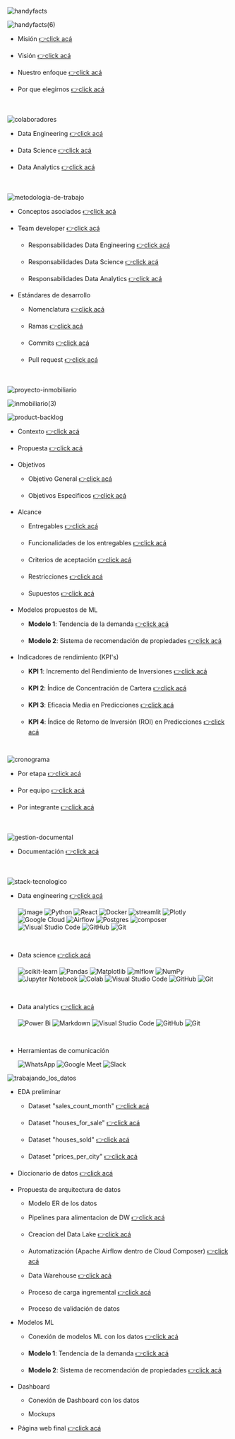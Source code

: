 ![handyfacts](data_analysis/src/images/handyfacts.jpg)

![handyfacts(6)](data_analysis/src/images/handyfacts(6).png)

  - Misión [👉click acá](https://github.com/HandyFacts#misi%C3%B3n)

  - Visión [👉click acá](https://github.com/HandyFacts#visi%C3%B3n)

  - Nuestro enfoque [👉click acá](https://github.com/HandyFacts#nuestro-enfoque)

  - Por que elegirnos [👉click acá](https://github.com/HandyFacts#por-qu%C3%A9-elegir-handy-facts-corporation)

<br>

![colaboradores](data_analysis/src/images/colaboradores.gif)

  - Data Engineering [👉click acá](https://github.com/orgs/HandyFacts/teams/data-engineering/members)

  - Data Science [👉click acá](https://github.com/orgs/HandyFacts/teams/data-science/members)

  - Data Analytics [👉click acá](https://github.com/orgs/HandyFacts/teams/data-analytics)
<br>

![metodologia-de-trabajo](data_analysis/src/images/metodologia-de-trabajo.gif)

  - Conceptos asociados [👉click acá](https://github.com/HandyFacts/recomendacion_mercado_inmobiliario/wiki/1-metodologia-del-proyecto#1-conceptos-asociados)

  - Team developer [👉click acá](https://github.com/HandyFacts/recomendacion_mercado_inmobiliario/wiki/1-metodologia-del-proyecto#2-team-developer)

    - Responsabilidades Data Engineering [👉click acá](https://github.com/HandyFacts/recomendacion_mercado_inmobiliario/wiki/1-metodologia-del-proyecto#31-equipo-de-data-engineering)

    - Responsabilidades Data Science [👉click acá](https://github.com/HandyFacts/recomendacion_mercado_inmobiliario/wiki/1-metodologia-del-proyecto#32-equipo-de-data-science)

    - Responsabilidades Data Analytics [👉click acá](https://github.com/HandyFacts/recomendacion_mercado_inmobiliario/wiki/1-metodologia-del-proyecto#33-equipo-de-data-analysis)

  - Estándares de desarrollo

    - Nomenclatura [👉click acá](https://github.com/HandyFacts/recomendacion_mercado_inmobiliario/wiki/1-manual-de-buenas-practicas#2-nomenclatura-para-nombres)

    - Ramas [👉click acá](https://github.com/HandyFacts/recomendacion_mercado_inmobiliario/wiki/1-manual-de-buenas-practicas#3-creaci%C3%B3n-y-asignaci%C3%B3n-de-ramas)

    - Commits [👉click acá](https://github.com/HandyFacts/recomendacion_mercado_inmobiliario/wiki/1-manual-de-buenas-practicas#4-creaci%C3%B3n-de-commits)

    - Pull request [👉click acá](https://github.com/HandyFacts/recomendacion_mercado_inmobiliario/wiki/1-manual-de-buenas-practicas#5-creaci%C3%B3n-de-pull-request)

<br>

![proyecto-inmobiliario](data_analysis/src/images/proyecto-inmobiliario.jpg)

![inmobiliario(3)](data_analysis/src/images/inmobiliario(3).png)

![product-backlog](data_analysis/src/images/product-backlog(2).gif)

  - Contexto [👉click acá](https://github.com/HandyFacts/recomendacion_mercado_inmobiliario/wiki/1-product-backlog#1-contexto)

  - Propuesta [👉click acá](https://github.com/HandyFacts/recomendacion_mercado_inmobiliario/wiki/1-product-backlog#2-propuesta)

  - Objetivos

    - Objetivo General [👉click acá](https://github.com/HandyFacts/recomendacion_mercado_inmobiliario/wiki/1-product-backlog#31-objetivo-general)

    - Objetivos Especificos [👉click acá](https://github.com/HandyFacts/recomendacion_mercado_inmobiliario/wiki#32-objetivos-espec%C3%ADficos)

  - Alcance

    - Entregables [👉click acá](https://github.com/HandyFacts/recomendacion_mercado_inmobiliario/wiki/1-product-backlog#41-entregables)

    - Funcionalidades de los entregables [👉click acá](https://github.com/HandyFacts/recomendacion_mercado_inmobiliario/wiki/1-product-backlog#42-funcionalidades-de-los-entregables)

    - Criterios de aceptación [👉click acá](https://github.com/HandyFacts/recomendacion_mercado_inmobiliario/wiki/1-product-backlog#43-criterios-de-aceptaci%C3%B3n)

    - Restricciones [👉click acá](https://github.com/HandyFacts/recomendacion_mercado_inmobiliario/wiki/1-product-backlog#44-restricciones)

    - Supuestos [👉click acá](https://github.com/HandyFacts/recomendacion_mercado_inmobiliario/wiki/1-product-backlog#45-supuestos)

- Modelos propuestos de ML

  - **Modelo 1**: Tendencia de la demanda [👉click acá](https://github.com/HandyFacts/recomendacion_mercado_inmobiliario/wiki/1-product-backlog#51-modelo-1-tendencia-de-la-demanda)

  - **Modelo 2**: Sistema de recomendación de propiedades [👉click acá](https://github.com/HandyFacts/recomendacion_mercado_inmobiliario/wiki/1-product-backlog#52-modelo-2-sistema-de-recomendaci%C3%B3n-de-propiedades)

- Indicadores de rendimiento (KPI's)

  - **KPI 1**: Incremento del Rendimiento de Inversiones [👉click acá](https://github.com/HandyFacts/recomendacion_mercado_inmobiliario/wiki/1-product-backlog#61-kpi-1-incremento-del-rendimiento-de-inversiones)

  - **KPI 2**: Índice de Concentración de Cartera [👉click acá](https://github.com/HandyFacts/recomendacion_mercado_inmobiliario/wiki/1-product-backlog#62-kpi-2-%C3%ADndice-de-concentraci%C3%B3n-de-cartera)

  - **KPI 3**: Eficacia Media en Predicciones [👉click acá](https://github.com/HandyFacts/recomendacion_mercado_inmobiliario/wiki/1-product-backlog#63-kpi-3-eficacia-media-en-predicciones)

  - **KPI 4**: Índice de Retorno de Inversión (ROI) en Predicciones [👉click acá](https://github.com/HandyFacts/recomendacion_mercado_inmobiliario/wiki/1-product-backlog#64-kpi-4-%C3%ADndice-de-retorno-de-inversi%C3%B3n-roi-en-predicciones)

<br>

![cronograma](data_analysis/src/images/cronograma(2).gif)

  - Por etapa [👉click acá](https://github.com/orgs/HandyFacts/projects/2/views/3)

  - Por equipo [👉click acá](https://github.com/orgs/HandyFacts/projects/2/views/10)

  - Por integrante [👉click acá](https://github.com/orgs/HandyFacts/projects/2/views/8)

<br>

![gestion-documental](data_analysis/src/images/gestion-documental(2).gif)

- Documentación [👉click acá](https://github.com/HandyFacts/recomendacion_mercado_inmobiliario/wiki)

<br>

![stack-tecnologico](data_analysis/src/images/stack-tecnologico(2).gif)

- Data engineering [👉click acá](https://github.com/HandyFacts/recomendacion_mercado_inmobiliario/wiki/2-stack-tecnologico-data-engineering#tabla-de-contenidos)

  ![image](https://img.shields.io/badge/Django-092E20?style=for-the-badge&logo=django&logoColor=green) ![Python](https://img.shields.io/badge/python-3670A0?style=for-the-badge&logo=python&logoColor=ffdd54) ![React](https://img.shields.io/badge/react-%2320232a.svg?style=for-the-badge&logo=react&logoColor=%2361DAFB) ![Docker](https://img.shields.io/badge/docker-%230db7ed.svg?style=for-the-badge&logo=docker&logoColor=white) ![streamlit](https://img.shields.io/badge/Streamlit-FF4B4B?style=for-the-badge&logo=Streamlit&logoColor=white) ![Plotly](https://img.shields.io/badge/Plotly-%233F4F75.svg?style=for-the-badge&logo=plotly&logoColor=white) ![Google Cloud](https://img.shields.io/badge/GoogleCloud-%234285F4.svg?style=for-the-badge&logo=google-cloud&logoColor=white) ![Airflow](https://img.shields.io/badge/Airflow-017CEE?style=for-the-badge&logo=Apache%20Airflow&logoColor=white) ![Postgres](https://img.shields.io/badge/postgres-%23316192.svg?style=for-the-badge&logo=postgresql&logoColor=white) ![composer](https://img.shields.io/badge/Composer-885630?style=for-the-badge&logo=Composer&logoColor=white) ![Visual Studio Code](https://img.shields.io/badge/Visual%20Studio%20Code-0078d7.svg?style=for-the-badge&logo=visual-studio-code&logoColor=white) ![GitHub](https://img.shields.io/badge/github-%23121011.svg?style=for-the-badge&logo=github&logoColor=white) ![Git](https://img.shields.io/badge/git-%23F05033.svg?style=for-the-badge&logo=git&logoColor=white)

  <br> 

- Data science [👉click acá](https://github.com/HandyFacts/recomendacion_mercado_inmobiliario/wiki/3-stack-tecnologico-data-science#tabla-de-contenidos)

  ![scikit-learn](https://img.shields.io/badge/scikit--learn-%23F7931E.svg?style=for-the-badge&logo=scikit-learn&logoColor=white) ![Pandas](https://img.shields.io/badge/pandas-%23150458.svg?style=for-the-badge&logo=pandas&logoColor=white) ![Matplotlib](https://img.shields.io/badge/Matplotlib-%23ffffff.svg?style=for-the-badge&logo=Matplotlib&logoColor=black) ![mlflow](https://img.shields.io/badge/mlflow-%23d9ead3.svg?style=for-the-badge&logo=numpy&logoColor=blue) ![NumPy](https://img.shields.io/badge/numpy-%23013243.svg?style=for-the-badge&logo=numpy&logoColor=white) ![Jupyter Notebook](https://img.shields.io/badge/jupyter-%23FA0F00.svg?style=for-the-badge&logo=jupyter&logoColor=white) ![Colab](https://img.shields.io/badge/Colab-F9AB00?style=for-the-badge&logo=googlecolab&color=525252) ![Visual Studio Code](https://img.shields.io/badge/Visual%20Studio%20Code-0078d7.svg?style=for-the-badge&logo=visual-studio-code&logoColor=white) ![GitHub](https://img.shields.io/badge/github-%23121011.svg?style=for-the-badge&logo=github&logoColor=white) ![Git](https://img.shields.io/badge/git-%23F05033.svg?style=for-the-badge&logo=git&logoColor=white)

  <br>

- Data analytics [👉click acá](https://github.com/HandyFacts/recomendacion_mercado_inmobiliario/wiki/4-stack-tecnologico-data-analysis#tabla-de-contenidos)

  ![Power Bi](https://img.shields.io/badge/power_bi-F2C811?style=for-the-badge&logo=powerbi&logoColor=black) ![Markdown](https://img.shields.io/badge/markdown-%23000000.svg?style=for-the-badge&logo=markdown&logoColor=white) ![Visual Studio Code](https://img.shields.io/badge/Visual%20Studio%20Code-0078d7.svg?style=for-the-badge&logo=visual-studio-code&logoColor=white) ![GitHub](https://img.shields.io/badge/github-%23121011.svg?style=for-the-badge&logo=github&logoColor=white) ![Git](https://img.shields.io/badge/git-%23F05033.svg?style=for-the-badge&logo=git&logoColor=white)

  <br>

- Herramientas de comunicación  

  ![WhatsApp](https://img.shields.io/badge/WhatsApp-25D366?style=for-the-badge&logo=whatsapp&logoColor=white) ![Google Meet](https://img.shields.io/badge/Google%20Meet-00897B?style=for-the-badge&logo=google-meet&logoColor=white) ![Slack](https://img.shields.io/badge/Slack-4A154B?style=for-the-badge&logo=slack&logoColor=white)

![trabajando_los_datos](data_analysis/src/images/trabajando_los_datos(2).gif)

- EDA preliminar

  - Dataset "sales_count_month" [👉click acá](https://github.com/HandyFacts/recomendacion_mercado_inmobiliario/blob/main/data_science/ETLs/ETL_demanda.ipynb)

  - Dataset "houses_for_sale" [👉click acá](https://github.com/HandyFacts/recomendacion_mercado_inmobiliario/blob/main/data_science/ETLs/ETL_houses_for_sale.ipynb)

  - Dataset "houses_sold" [👉click acá](https://github.com/HandyFacts/recomendacion_mercado_inmobiliario/blob/main/data_science/ETLs/ETL_houses_sold.ipynb)

  - Dataset "prices_per_city" [👉click acá](https://github.com/HandyFacts/recomendacion_mercado_inmobiliario/blob/main/data_science/ETLs/ETL_prices_per_city.ipynb)

- Diccionario de datos [👉click acá](https://github.com/HandyFacts/recomendacion_mercado_inmobiliario/wiki/4-diccionario-de-datos)

- Propuesta de arquitectura de datos

  - Modelo ER de los datos

  - Pipelines para alimentacion de DW [👉click acá](https://github.com/HandyFacts/recomendacion_mercado_inmobiliario/wiki/2-pipelines#tabla-de-contenidos)

  - Creacion del Data Lake [👉click acá](https://github.com/HandyFacts/recomendacion_mercado_inmobiliario/wiki/2-pipelines#5-data-warehouse)

  - Automatización (Apache Airflow dentro de Cloud Composer) [👉click acá](https://github.com/HandyFacts/recomendacion_mercado_inmobiliario/wiki/2-pipelines#4-apache-airflow-dentro-de-cloud-composer)

  - Data Warehouse [👉click acá](https://github.com/HandyFacts/recomendacion_mercado_inmobiliario/wiki/2-pipelines#5-data-warehouse)

  - Proceso de carga ingremental [👉click acá](https://www.youtube.com/watch?v=h3lyDb4eENY&feature=youtu.be)

  - Proceso de validación de datos

- Modelos ML

  - Conexión de modelos ML con los datos [👉click acá](https://github.com/HandyFacts/recomendacion_mercado_inmobiliario/blob/main/data_science/ETLs/DAG_etl_modelo.py)

  - **Modelo 1**: Tendencia de la demanda [👉click acá](https://github.com/HandyFacts/recomendacion_mercado_inmobiliario/blob/main/data_science/Modelo/Modelo%20Arima.ipynb)
  
  - **Modelo 2**: Sistema de recomendación de propiedades [👉click acá](https://github.com/HandyFacts/recomendacion_mercado_inmobiliario/blob/main/data_science/Modelo/Modelo_prices_houses.ipynb)

- Dashboard

  - Conexión de Dashboard con los datos
  
  - Mockups

- Página web final [👉click acá](https://handy-facts-service-ctxwxsa3aa-uc.a.run.app/)

